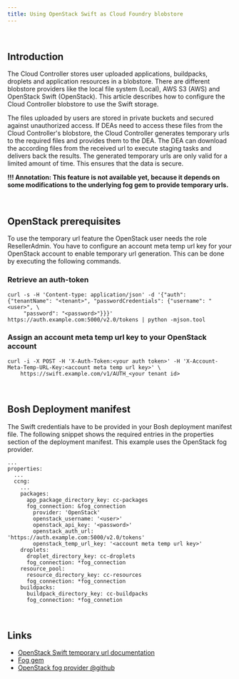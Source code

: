```yaml
---
title: Using OpenStack Swift as Cloud Foundry blobstore
---
```


<br />

## Introduction ##

The Cloud Controller stores user uploaded applications, buildpacks, droplets and application resources in a blobstore. There are different blobstore providers like the local file system (Local), AWS S3 (AWS) and OpenStack Swift (OpenStack). This article describes how to configure the Cloud Controller blobstore to use the Swift storage.

The files uploaded by users are stored in private buckets and secured against unauthorized access. 
If DEAs need to access these files from the Cloud Controller's blobstore, the Cloud Controller generates temporary urls to the required files and provides them to the DEA. The DEA can download the according files from the received url to execute staging tasks and delivers back the results. The generated temporary urls are only valid for a limited amount of time. This ensures that the data is secure.

<strong>!!! Annotation: This feature is not available yet, because it depends on some modifications to the underlying fog gem to provide temporary urls. </strong>

<br/>


## OpenStack prerequisites ##

To use the temporary url feature the OpenStack user needs the role ResellerAdmin.
You have to configure an account meta temp url key for your OpenStack account to enable temporary url generation. This can be done by executing the following commands.


### Retrieve an auth-token ###

```
curl -s -H 'Content-type: application/json' -d '{"auth": {"tenantName": "<tenant>", "passwordCredentials": {"username": "<user>", \
	 "password": "<password>"}}}' https://auth.example.com:5000/v2.0/tokens | python -mjson.tool
```	

### Assign an account meta temp url key to your OpenStack account ###

```
curl -i -X POST -H 'X-Auth-Token:<your auth token>' -H 'X-Account-Meta-Temp-URL-Key:<account meta temp url key>' \
	https://swift.example.com/v1/AUTH_<your tenant id>	
```
	
<br />	
	
	
## Bosh Deployment manifest ##

The Swift credentials have to be provided in your Bosh deployment manifest file.
The following snippet shows the required entries in the properties section of the deployment manifest. This example uses the OpenStack fog provider.

```
...
properties:
  ...
  ccng:
    ...
    packages:
      app_package_directory_key: cc-packages
	  fog_connection: &fog_connection
	    provider: 'OpenStack'
	    openstack_username: '<user>'
	    openstack_api_key: '<password>'
	    openstack_auth_url: 'https://auth.example.com:5000/v2.0/tokens'
	    openstack_temp_url_key: '<account meta temp url key>'
	droplets:
	  droplet_directory_key: cc-droplets
	  fog_connection: *fog_connection
	resource_pool:
 	  resource_directory_key: cc-resources
	  fog_connection: *fog_connection
	buildpacks:
	  buildpack_directory_key: cc-buildpacks
	  fog_connection: *fog_connetion  
```

<br />

## Links ##

* [OpenStack Swift temporary url documentation](http://docs.openstack.org/trunk/config-reference/content/object-storage-tempurl.html)
* [Fog gem](http://fog.io/)
* [OpenStack fog provider @github](https://github.com/fog/fog/tree/master/lib/fog/openstack)
